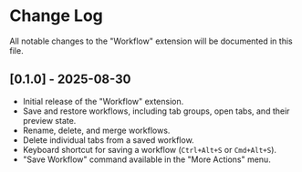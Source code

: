 # Change Log

All notable changes to the "Workflow" extension will be documented in this file.

## [0.1.0] - 2025-08-30

-   Initial release of the "Workflow" extension.
-   Save and restore workflows, including tab groups, open tabs, and their preview state.
-   Rename, delete, and merge workflows.
-   Delete individual tabs from a saved workflow.
-   Keyboard shortcut for saving a workflow (`Ctrl+Alt+S` or `Cmd+Alt+S`).
-   "Save Workflow" command available in the "More Actions" menu.